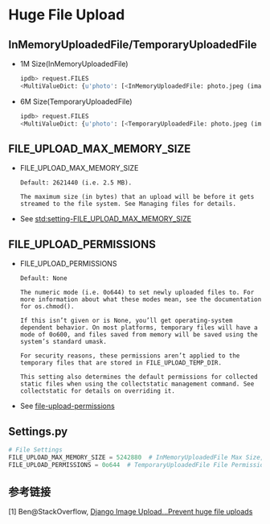 # Huge File Upload

## InMemoryUploadedFile/TemporaryUploadedFile
* 1M Size(InMemoryUploadedFile)
  ```python
  ipdb> request.FILES
  <MultiValueDict: {u'photo': [<InMemoryUploadedFile: photo.jpeg (image/jpeg)>]}>
  ```
* 6M Size(TemporaryUploadedFile)
  ```python
  ipdb> request.FILES
  <MultiValueDict: {u'photo': [<TemporaryUploadedFile: photo.jpeg (image/jpeg)>]}>
  ```

## FILE_UPLOAD_MAX_MEMORY_SIZE
* FILE_UPLOAD_MAX_MEMORY_SIZE

  ```
  Default: 2621440 (i.e. 2.5 MB).

  The maximum size (in bytes) that an upload will be before it gets streamed to the file system. See Managing files for details.
  ```


* See [std:setting-FILE_UPLOAD_MAX_MEMORY_SIZE](https://docs.djangoproject.com/en/dev/ref/settings/#std:setting-FILE_UPLOAD_MAX_MEMORY_SIZE)

## FILE_UPLOAD_PERMISSIONS
* FILE_UPLOAD_PERMISSIONS

  ```
  Default: None

  The numeric mode (i.e. 0o644) to set newly uploaded files to. For more information about what these modes mean, see the documentation for os.chmod().

  If this isn’t given or is None, you’ll get operating-system dependent behavior. On most platforms, temporary files will have a mode of 0o600, and files saved from memory will be saved using the system’s standard umask.

  For security reasons, these permissions aren’t applied to the temporary files that are stored in FILE_UPLOAD_TEMP_DIR.

  This setting also determines the default permissions for collected static files when using the collectstatic management command. See collectstatic for details on overriding it.
  ```


* See [file-upload-permissions](https://docs.djangoproject.com/en/dev/ref/settings/#file-upload-permissions)

## Settings.py
```python
# File Settings
FILE_UPLOAD_MAX_MEMORY_SIZE = 5242880  # InMemoryUploadedFile Max Size, Default 2.5M, Current Setting 5M
FILE_UPLOAD_PERMISSIONS = 0o644  # TemporaryUploadedFile File Permissions, Default 0o600(-rw-------), Current Setting 0o644(-rw-r--r--)
```

## 参考链接
[1] Ben@StackOverflow, [Django Image Upload…Prevent huge file uploads](http://stackoverflow.com/questions/5767840/django-image-upload-prevent-huge-file-uploads)

